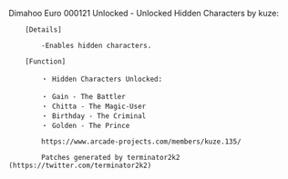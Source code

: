 Dimahoo Euro 000121 Unlocked - Unlocked Hidden Characters by kuze:

        [Details]

            -Enables hidden characters.

        [Function]

            ・ Hidden Characters Unlocked:

            ・ Gain - The Battler
            ・ Chitta - The Magic-User
            ・ Birthday - The Criminal
            ・ Golden - The Prince

            https://www.arcade-projects.com/members/kuze.135/

            Patches generated by terminator2k2 (https://twitter.com/terminator2k2)
